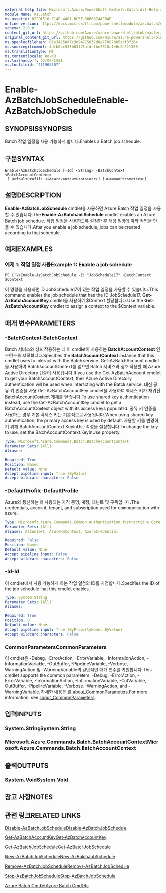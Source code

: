 ```yaml
---
external help file: Microsoft.Azure.PowerShell.Cmdlets.Batch.dll-Help.xml
Module Name: Az.Batch
ms.assetid: 02F91510-F14F-4401-BC5F-06B0874AEB4B
online version: https://docs.microsoft.com/powershell/module/az.batch/enable-azbatchjobschedule
schema: 2.0.0
content_git_url: https://github.com/Azure/azure-powershell/blob/master/src/Batch/Batch/help/Enable-AzBatchJobSchedule.md
original_content_git_url: https://github.com/Azure/azure-powershell/blob/master/src/Batch/Batch/help/Enable-AzBatchJobSchedule.md
ms.openlocfilehash: 01e34258d7c3e94975032d0e77087b05acf3f264
ms.sourcegitcommit: 4dfb0cc533b83f77afdcfbe2618c1e6c8d221330
ms.translationtype: MT
ms.contentlocale: ko-KR
ms.lasthandoff: 03/04/2021
ms.locfileid: "101963307"
---
```

# <span data-ttu-id="8d503-101">Enable-AzBatchJobSchedule</span><span class="sxs-lookup"><span data-stu-id="8d503-101">Enable-AzBatchJobSchedule</span></span>

## <span data-ttu-id="8d503-102">SYNOPSIS</span><span class="sxs-lookup"><span data-stu-id="8d503-102">SYNOPSIS</span></span>
<span data-ttu-id="8d503-103">Batch 작업 일정을 사용 가능하게 합니다.</span><span class="sxs-lookup"><span data-stu-id="8d503-103">Enables a Batch job schedule.</span></span>

## <span data-ttu-id="8d503-104">구문</span><span class="sxs-lookup"><span data-stu-id="8d503-104">SYNTAX</span></span>

```
Enable-AzBatchJobSchedule [-Id] <String> -BatchContext <BatchAccountContext>
 [-DefaultProfile <IAzureContextContainer>] [<CommonParameters>]
```

## <span data-ttu-id="8d503-105">설명</span><span class="sxs-lookup"><span data-stu-id="8d503-105">DESCRIPTION</span></span>
<span data-ttu-id="8d503-106">**Enable-AzBatchJobSchedule** cmdlet을 사용하면 Azure Batch 작업 일정을 사용할 수 있습니다.</span><span class="sxs-lookup"><span data-stu-id="8d503-106">The **Enable-AzBatchJobSchedule** cmdlet enables an Azure Batch job schedule.</span></span>
<span data-ttu-id="8d503-107">작업 일정을 사용하도록 설정한 후 해당 일정에 따라 작업을 만들 수 있습니다.</span><span class="sxs-lookup"><span data-stu-id="8d503-107">After you enable a job schedule, jobs can be created according to that schedule.</span></span>

## <span data-ttu-id="8d503-108">예제</span><span class="sxs-lookup"><span data-stu-id="8d503-108">EXAMPLES</span></span>

### <span data-ttu-id="8d503-109">예제 1: 작업 일정 사용</span><span class="sxs-lookup"><span data-stu-id="8d503-109">Example 1: Enable a job schedule</span></span>
```
PS C:\>Enable-AzBatchJobSchedule -Id "JobSchedule17" -BatchContext $Context
```

<span data-ttu-id="8d503-110">이 명령을 사용하면 ID JobSchedule17이 있는 작업 일정을 사용할 수 있습니다.</span><span class="sxs-lookup"><span data-stu-id="8d503-110">This command enables the job schedule that has the ID JobSchedule17.</span></span>
<span data-ttu-id="8d503-111">**Get-AzBatchAccountKey** cmdlet을 사용하여 $Context 할당합니다.</span><span class="sxs-lookup"><span data-stu-id="8d503-111">Use the **Get-AzBatchAccountKey** cmdlet to assign a context to the $Context variable.</span></span>

## <span data-ttu-id="8d503-112">매개 변수</span><span class="sxs-lookup"><span data-stu-id="8d503-112">PARAMETERS</span></span>

### <span data-ttu-id="8d503-113">-BatchContext</span><span class="sxs-lookup"><span data-stu-id="8d503-113">-BatchContext</span></span>
<span data-ttu-id="8d503-114">Batch 서비스와 상호 작용하는 데 이 cmdlet이 사용하는 **BatchAccountContext** 인스턴스를 지정합니다.</span><span class="sxs-lookup"><span data-stu-id="8d503-114">Specifies the **BatchAccountContext** instance that this cmdlet uses to interact with the Batch service.</span></span>
<span data-ttu-id="8d503-115">Get-AzBatchAccount cmdlet을 사용하여 BatchAccountContext를 얻으면 Batch 서비스와 상호 작용할 때 Azure Active Directory 인증이 사용됩니다.</span><span class="sxs-lookup"><span data-stu-id="8d503-115">If you use the Get-AzBatchAccount cmdlet to get your BatchAccountContext, then Azure Active Directory authentication will be used when interacting with the Batch service.</span></span> <span data-ttu-id="8d503-116">대신 공유 키 인증을 사용 Get-AzBatchAccountKey cmdlet을 사용하여 액세스 키가 채워진 BatchAccountContext 개체를 얻습니다.</span><span class="sxs-lookup"><span data-stu-id="8d503-116">To use shared key authentication instead, use the Get-AzBatchAccountKey cmdlet to get a BatchAccountContext object with its access keys populated.</span></span> <span data-ttu-id="8d503-117">공유 키 인증을 사용하는 경우 기본 액세스 키는 기본적으로 사용됩니다.</span><span class="sxs-lookup"><span data-stu-id="8d503-117">When using shared key authentication, the primary access key is used by default.</span></span> <span data-ttu-id="8d503-118">사용할 키를 변경하기 위해 BatchAccountContext.KeyInUse 속성을 설정합니다.</span><span class="sxs-lookup"><span data-stu-id="8d503-118">To change the key to use, set the BatchAccountContext.KeyInUse property.</span></span>

```yaml
Type: Microsoft.Azure.Commands.Batch.BatchAccountContext
Parameter Sets: (All)
Aliases:

Required: True
Position: Named
Default value: None
Accept pipeline input: True (ByValue)
Accept wildcard characters: False
```

### <span data-ttu-id="8d503-119">-DefaultProfile</span><span class="sxs-lookup"><span data-stu-id="8d503-119">-DefaultProfile</span></span>
<span data-ttu-id="8d503-120">Azure와 통신하는 데 사용되는 자격 증명, 계정, 테넌트 및 구독입니다.</span><span class="sxs-lookup"><span data-stu-id="8d503-120">The credentials, account, tenant, and subscription used for communication with azure.</span></span>

```yaml
Type: Microsoft.Azure.Commands.Common.Authentication.Abstractions.Core.IAzureContextContainer
Parameter Sets: (All)
Aliases: AzContext, AzureRmContext, AzureCredential

Required: False
Position: Named
Default value: None
Accept pipeline input: False
Accept wildcard characters: False
```

### <span data-ttu-id="8d503-121">-Id</span><span class="sxs-lookup"><span data-stu-id="8d503-121">-Id</span></span>
<span data-ttu-id="8d503-122">이 cmdlet에서 사용 가능하게 하는 작업 일정의 ID를 지정합니다.</span><span class="sxs-lookup"><span data-stu-id="8d503-122">Specifies the ID of the job schedule that this cmdlet enables.</span></span>

```yaml
Type: System.String
Parameter Sets: (All)
Aliases:

Required: True
Position: 0
Default value: None
Accept pipeline input: True (ByPropertyName, ByValue)
Accept wildcard characters: False
```

### <span data-ttu-id="8d503-123">CommonParameters</span><span class="sxs-lookup"><span data-stu-id="8d503-123">CommonParameters</span></span>
<span data-ttu-id="8d503-124">이 cmdlet은 -Debug, -ErrorAction, -ErrorVariable, -InformationAction, -InformationVariable, -OutBuffer, -PipelineVariable, -Verbose, -WarningAction 및 -WarningVariable의 일반적인 매개 변수를 지원합니다.</span><span class="sxs-lookup"><span data-stu-id="8d503-124">This cmdlet supports the common parameters: -Debug, -ErrorAction, -ErrorVariable, -InformationAction, -InformationVariable, -OutVariable, -OutBuffer, -PipelineVariable, -Verbose, -WarningAction, and -WarningVariable.</span></span> <span data-ttu-id="8d503-125">자세한 내용은 를 [about_CommonParameters.](http://go.microsoft.com/fwlink/?LinkID=113216)</span><span class="sxs-lookup"><span data-stu-id="8d503-125">For more information, see [about_CommonParameters](http://go.microsoft.com/fwlink/?LinkID=113216).</span></span>

## <span data-ttu-id="8d503-126">입력</span><span class="sxs-lookup"><span data-stu-id="8d503-126">INPUTS</span></span>

### <span data-ttu-id="8d503-127">System.String</span><span class="sxs-lookup"><span data-stu-id="8d503-127">System.String</span></span>

### <span data-ttu-id="8d503-128">Microsoft.Azure.Commands.Batch.BatchAccountContext</span><span class="sxs-lookup"><span data-stu-id="8d503-128">Microsoft.Azure.Commands.Batch.BatchAccountContext</span></span>

## <span data-ttu-id="8d503-129">출력</span><span class="sxs-lookup"><span data-stu-id="8d503-129">OUTPUTS</span></span>

### <span data-ttu-id="8d503-130">System.Void</span><span class="sxs-lookup"><span data-stu-id="8d503-130">System.Void</span></span>

## <span data-ttu-id="8d503-131">참고 사항</span><span class="sxs-lookup"><span data-stu-id="8d503-131">NOTES</span></span>

## <span data-ttu-id="8d503-132">관련 링크</span><span class="sxs-lookup"><span data-stu-id="8d503-132">RELATED LINKS</span></span>

[<span data-ttu-id="8d503-133">Disable-AzBatchJobSchedule</span><span class="sxs-lookup"><span data-stu-id="8d503-133">Disable-AzBatchJobSchedule</span></span>](./Disable-AzBatchJobSchedule.md)

[<span data-ttu-id="8d503-134">Get-AzBatchAccountKey</span><span class="sxs-lookup"><span data-stu-id="8d503-134">Get-AzBatchAccountKey</span></span>](./Get-AzBatchAccountKey.md)

[<span data-ttu-id="8d503-135">Get-AzBatchJobSchedule</span><span class="sxs-lookup"><span data-stu-id="8d503-135">Get-AzBatchJobSchedule</span></span>](./Get-AzBatchJobSchedule.md)

[<span data-ttu-id="8d503-136">New-AzBatchJobSchedule</span><span class="sxs-lookup"><span data-stu-id="8d503-136">New-AzBatchJobSchedule</span></span>](./New-AzBatchJobSchedule.md)

[<span data-ttu-id="8d503-137">Remove-AzBatchJobSchedule</span><span class="sxs-lookup"><span data-stu-id="8d503-137">Remove-AzBatchJobSchedule</span></span>](./Remove-AzBatchJobSchedule.md)

[<span data-ttu-id="8d503-138">Stop-AzBatchJobSchedule</span><span class="sxs-lookup"><span data-stu-id="8d503-138">Stop-AzBatchJobSchedule</span></span>](./Stop-AzBatchJobSchedule.md)

[<span data-ttu-id="8d503-139">Azure Batch Cmdlet</span><span class="sxs-lookup"><span data-stu-id="8d503-139">Azure Batch Cmdlets</span></span>](/powershell/module/Az.Batch/)
